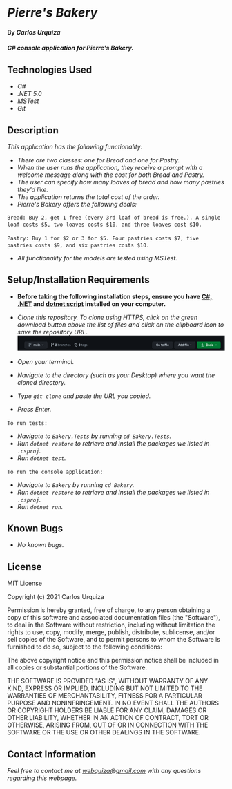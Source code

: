# _Pierre's Bakery_

#### By _**Carlos Urquiza**_

#### _C# console application for Pierre's Bakery._

## Technologies Used

* _C#_
* _.NET 5.0_
* _MSTest_
* _Git_

## Description

_This application has the following functionality:_

* _There are two classes: one for Bread and one for Pastry._
* _When the user runs the application, they receive a prompt with a welcome message along with the cost for both Bread and Pastry._
* _The user can specify how many loaves of bread and how many pastries they'd like._
* _The application returns the total cost of the order._
* _Pierre's Bakery offers the following deals:_

```
Bread: Buy 2, get 1 free (every 3rd loaf of bread is free.). A single loaf costs $5, two loaves costs $10, and three loaves cost $10.

Pastry: Buy 1 for $2 or 3 for $5. Four pastries costs $7, five pastries costs $9, and six pastries costs $10.
```

* _All functionality for the models are tested using MSTest._

## Setup/Installation Requirements

* **Before taking the following installation steps, ensure you have [C#, .NET](https://www.learnhowtoprogram.com/c-and-net-part-time-c-and-react-track/getting-started-with-c/installing-c-and-net) and [dotnet script](https://www.learnhowtoprogram.com/c-and-net-part-time-c-and-react-track/getting-started-with-c/installing-dotnet-script) installed on your computer.** 

* _Clone this repository. To clone using HTTPS, click on the green download button above the list of files and click on the clipboard icon to save the repository URL._
[![Clone button](assets/images/clone_button.png)](#)

* _Open your terminal._
* _Navigate to the directory (such as your Desktop) where you want the cloned directory._
* _Type `git clone` and paste the URL you copied._
* _Press Enter._

`To run tests:`

* _Navigate to `Bakery.Tests` by running `cd Bakery.Tests`._
* _Run `dotnet restore` to retrieve and install the packages we listed in `.csproj`._
* _Run `dotnet test`._

`To run the console application:`

* _Navigate to `Bakery` by running `cd Bakery`._
* _Run `dotnet restore` to retrieve and install the packages we listed in `.csproj`._
* _Run `dotnet run`._


## Known Bugs

* _No known bugs._

## License

MIT License

Copyright (c) 2021 Carlos Urquiza

Permission is hereby granted, free of charge, to any person obtaining a copy
of this software and associated documentation files (the "Software"), to deal
in the Software without restriction, including without limitation the rights
to use, copy, modify, merge, publish, distribute, sublicense, and/or sell
copies of the Software, and to permit persons to whom the Software is
furnished to do so, subject to the following conditions:

The above copyright notice and this permission notice shall be included in all
copies or substantial portions of the Software.

THE SOFTWARE IS PROVIDED "AS IS", WITHOUT WARRANTY OF ANY KIND, EXPRESS OR
IMPLIED, INCLUDING BUT NOT LIMITED TO THE WARRANTIES OF MERCHANTABILITY,
FITNESS FOR A PARTICULAR PURPOSE AND NONINFRINGEMENT. IN NO EVENT SHALL THE
AUTHORS OR COPYRIGHT HOLDERS BE LIABLE FOR ANY CLAIM, DAMAGES OR OTHER
LIABILITY, WHETHER IN AN ACTION OF CONTRACT, TORT OR OTHERWISE, ARISING FROM,
OUT OF OR IN CONNECTION WITH THE SOFTWARE OR THE USE OR OTHER DEALINGS IN THE
SOFTWARE.

## Contact Information

_Feel free to contact me at webquiza@gmail.com with any questions regarding this webpage._